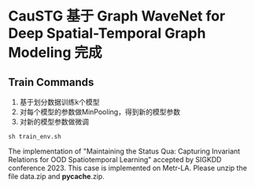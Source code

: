 # CauSTG 基于 Graph WaveNet for Deep Spatial-Temporal Graph Modeling 完成

## Train Commands
1. 基于划分数据训练k个模型
2. 对每个模型的参数做MinPooling，得到新的模型参数
3. 对新的模型参数做微调
```
sh train_env.sh
```
The implementation of "Maintaining the Status Qua: Capturing Invariant Relations for OOD Spatiotemporal Learning" accepted by SIGKDD conference 2023. This case is implemented on Metr-LA. 
Please unzip the file data.zip and __pycache__.zip.

